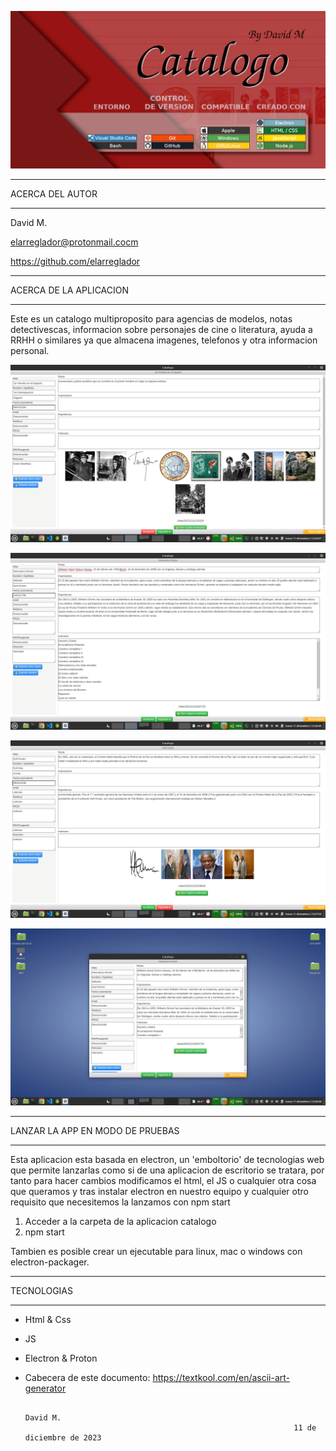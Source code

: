 ![Imagen](https://github.com/elarreglador/Catalogo/blob/master/SCREENSHOTS/Social%20preview.png)


************************************
ACERCA DEL AUTOR
************************************

David M.

elarreglador@protonmail.cocm

https://github.com/elarreglador


************************************
ACERCA DE LA APLICACION
************************************
Este es un catalogo multiproposito para agencias de modelos, notas detectivescas, 
informacion sobre personajes de cine o literatura, ayuda a RRHH o similares ya que 
almacena imagenes, telefonos y otra informacion personal.

![Imagen](https://github.com/elarreglador/Catalogo/blob/master/SCREENSHOTS/Captura%20de%20pantalla%20de%202023-12-11%2012-24-37.png)

![Imagen](https://github.com/elarreglador/Catalogo/blob/master/SCREENSHOTS/Captura%20de%20pantalla%20de%202023-12-11%2012-26-45.png)

![Imagen](https://github.com/elarreglador/Catalogo/blob/master/SCREENSHOTS/Captura%20de%20pantalla%20de%202023-12-11%2012-27-33.png)

![Imagen](https://github.com/elarreglador/Catalogo/blob/master/SCREENSHOTS/Captura%20de%20pantalla%20de%202023-12-11%2012-28-36.png)



************************************
LANZAR LA APP EN MODO DE PRUEBAS
************************************

Esta aplicacion esta basada en electron, un 'emboltorio' de tecnologias web que 
permite lanzarlas como si de una aplicacion de escritorio se tratara, por tanto 
para hacer cambios modificamos el html, el JS o cualquier otra cosa que queramos
y tras instalar electron en nuestro equipo y cualquier otro requisito que 
necesitemos la lanzamos con npm start

1) Acceder a la carpeta de la aplicacion catalogo
2) npm start

Tambien es posible crear un ejecutable para linux, mac o windows con electron-packager.


************************************
TECNOLOGIAS
************************************
 - Html & Css
 - JS
 - Electron & Proton

 - Cabecera de este documento: https://textkool.com/en/ascii-art-generator


                                                                                  David M.
                                                                   11 de diciembre de 2023


